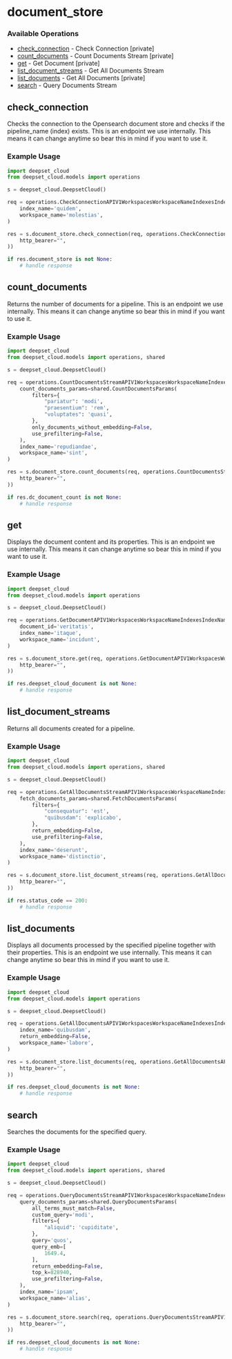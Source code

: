# document_store

### Available Operations

* [check_connection](#check_connection) - Check Connection [private]
* [count_documents](#count_documents) - Count Documents Stream [private]
* [get](#get) - Get Document [private]
* [list_document_streams](#list_document_streams) - Get All Documents Stream
* [list_documents](#list_documents) - Get All Documents [private]
* [search](#search) - Query Documents Stream

## check_connection

Checks the connection to the Opensearch document store and checks if the pipeline_name (index) exists. This is an endpoint we use internally. This means it can change anytime so bear this in mind if you want to use it.

### Example Usage

```python
import deepset_cloud
from deepset_cloud.models import operations

s = deepset_cloud.DeepsetCloud()

req = operations.CheckConnectionAPIV1WorkspacesWorkspaceNameIndexesIndexNameGetRequest(
    index_name='quidem',
    workspace_name='molestias',
)

res = s.document_store.check_connection(req, operations.CheckConnectionAPIV1WorkspacesWorkspaceNameIndexesIndexNameGetSecurity(
    http_bearer="",
))

if res.document_store is not None:
    # handle response
```

## count_documents

Returns the number of documents for a pipeline. This is an endpoint we use internally. This means it can change anytime so bear this in mind if you want to use it.

### Example Usage

```python
import deepset_cloud
from deepset_cloud.models import operations, shared

s = deepset_cloud.DeepsetCloud()

req = operations.CountDocumentsStreamAPIV1WorkspacesWorkspaceNameIndexesIndexNameDocumentsCountPostRequest(
    count_documents_params=shared.CountDocumentsParams(
        filters={
            "pariatur": 'modi',
            "praesentium": 'rem',
            "voluptates": 'quasi',
        },
        only_documents_without_embedding=False,
        use_prefiltering=False,
    ),
    index_name='repudiandae',
    workspace_name='sint',
)

res = s.document_store.count_documents(req, operations.CountDocumentsStreamAPIV1WorkspacesWorkspaceNameIndexesIndexNameDocumentsCountPostSecurity(
    http_bearer="",
))

if res.dc_document_count is not None:
    # handle response
```

## get

Displays the document content and its properties. This is an endpoint we use internally. This means it can change anytime so bear this in mind if you want to use it.

### Example Usage

```python
import deepset_cloud
from deepset_cloud.models import operations

s = deepset_cloud.DeepsetCloud()

req = operations.GetDocumentAPIV1WorkspacesWorkspaceNameIndexesIndexNameDocumentsDocumentIDGetRequest(
    document_id='veritatis',
    index_name='itaque',
    workspace_name='incidunt',
)

res = s.document_store.get(req, operations.GetDocumentAPIV1WorkspacesWorkspaceNameIndexesIndexNameDocumentsDocumentIDGetSecurity(
    http_bearer="",
))

if res.deepset_cloud_document is not None:
    # handle response
```

## list_document_streams

Returns all documents created for a pipeline.

### Example Usage

```python
import deepset_cloud
from deepset_cloud.models import operations, shared

s = deepset_cloud.DeepsetCloud()

req = operations.GetAllDocumentsStreamAPIV1WorkspacesWorkspaceNameIndexesIndexNameDocumentsStreamPostRequest(
    fetch_documents_params=shared.FetchDocumentsParams(
        filters={
            "consequatur": 'est',
            "quibusdam": 'explicabo',
        },
        return_embedding=False,
        use_prefiltering=False,
    ),
    index_name='deserunt',
    workspace_name='distinctio',
)

res = s.document_store.list_document_streams(req, operations.GetAllDocumentsStreamAPIV1WorkspacesWorkspaceNameIndexesIndexNameDocumentsStreamPostSecurity(
    http_bearer="",
))

if res.status_code == 200:
    # handle response
```

## list_documents

Displays all documents processed by the specified pipeline together with their properties. This is an endpoint we use internally. This means it can change anytime so bear this in mind if you want to use it.

### Example Usage

```python
import deepset_cloud
from deepset_cloud.models import operations

s = deepset_cloud.DeepsetCloud()

req = operations.GetAllDocumentsAPIV1WorkspacesWorkspaceNameIndexesIndexNameDocumentsGetRequest(
    index_name='quibusdam',
    return_embedding=False,
    workspace_name='labore',
)

res = s.document_store.list_documents(req, operations.GetAllDocumentsAPIV1WorkspacesWorkspaceNameIndexesIndexNameDocumentsGetSecurity(
    http_bearer="",
))

if res.deepset_cloud_documents is not None:
    # handle response
```

## search

Searches the documents for the specified query.

### Example Usage

```python
import deepset_cloud
from deepset_cloud.models import operations, shared

s = deepset_cloud.DeepsetCloud()

req = operations.QueryDocumentsStreamAPIV1WorkspacesWorkspaceNameIndexesIndexNameDocumentsQueryPostRequest(
    query_documents_params=shared.QueryDocumentsParams(
        all_terms_must_match=False,
        custom_query='modi',
        filters={
            "aliquid": 'cupiditate',
        },
        query='quos',
        query_emb=[
            1649.4,
        ],
        return_embedding=False,
        top_k=828940,
        use_prefiltering=False,
    ),
    index_name='ipsam',
    workspace_name='alias',
)

res = s.document_store.search(req, operations.QueryDocumentsStreamAPIV1WorkspacesWorkspaceNameIndexesIndexNameDocumentsQueryPostSecurity(
    http_bearer="",
))

if res.deepset_cloud_documents is not None:
    # handle response
```
